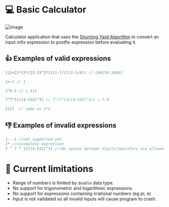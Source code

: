 # 💻 Basic Calculator
![image](https://user-images.githubusercontent.com/65414576/154796235-27b9efe5-34d6-43ac-a74f-bfc8459e16f8.png)

Calculator application that uses the [Shunting Yard Algorithm](https://en.wikipedia.org/wiki/Shunting-yard_algorithm) to convert an input infix expression to postfix expression before evaluating it.

## 👍 Examples of valid expressions ##
```cpp
112+22*(2*(22-53^2*(2))-7/(7/2-1/4)) //-246159.38462

2+-1 // 1

2^0.5 // 1.413

7^7^(2/(4-532)^3) // 7^(7^(2/(4-532)^3)) = 7.0

2(2)  // same as 2*2
```
## 👎 Examples of invalid expressions ##
```cpp
1---1 //not supported yet
2* //incomplete expression
7 ^ 7 ^ (2/(4-532)^3) //(No spaces between digits/operators are allowed when inputting directly from console)
```

# 🛑 Current limitations #
- Range of numbers is limited by `double` data type.
- No support for trigonometric and logarithmic expressions.
- No support for expressions containing irrational numbers (eg pi, e)
- Input is not validated so all invalid inputs will cause program to crash.
